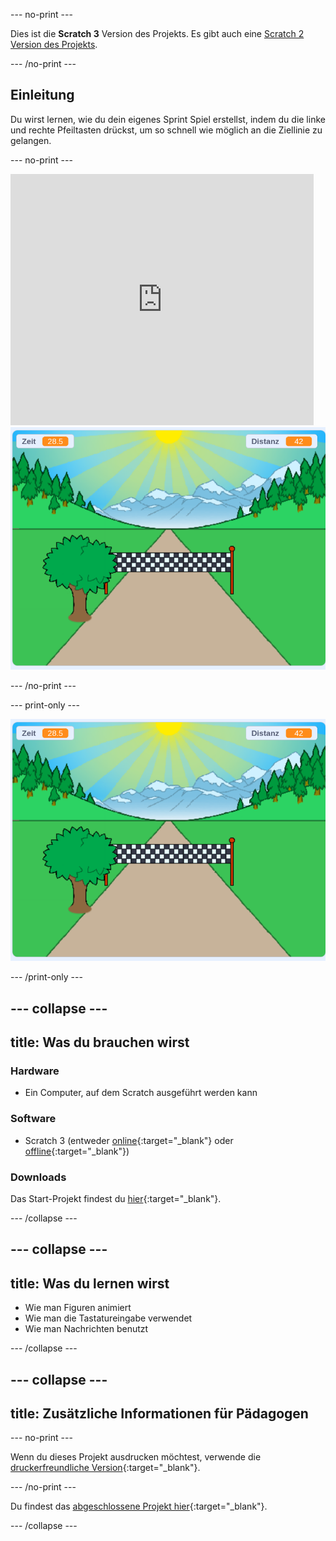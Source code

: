 --- no-print ---

Dies ist die **Scratch 3** Version des Projekts. Es gibt auch eine [Scratch 2 Version des Projekts](https://projects.raspberrypi.org/de-DE/projects/sprint-scratch2).

--- /no-print ---

## Einleitung

Du wirst lernen, wie du dein eigenes Sprint Spiel erstellst, indem du die linke und rechte Pfeiltasten drückst, um so schnell wie möglich an die Ziellinie zu gelangen.

--- no-print ---

<div class="scratch-preview">
  <iframe allowtransparency="true" width="485" height="402" src="https://scratch.mit.edu/projects/embed/411572203/?autostart=false" frameborder="0" scrolling="no"></iframe>
  <img src="images/sprint-final.png">
</div>

--- /no-print ---

--- print-only ---

![fertiges Projekt](images/sprint-final.png)

--- /print-only ---


--- collapse ---
---
title: Was du brauchen wirst
---

### Hardware

+ Ein Computer, auf dem Scratch ausgeführt werden kann

### Software

+ Scratch 3 (entweder [online](http://rpf.io/scratchon){:target="_blank"} oder [offline](http://rpf.io/scratchoff){:target="_blank"})

### Downloads

Das Start-Projekt findest du [hier](http://rpf.io/p/de-DE/sprint-go){:target="_blank"}.

--- /collapse ---

--- collapse ---
---
title: Was du lernen wirst
---

- Wie man Figuren animiert
- Wie man die Tastatureingabe verwendet
- Wie man Nachrichten benutzt

--- /collapse ---

--- collapse ---
---
title: Zusätzliche Informationen für Pädagogen
---

--- no-print ---

Wenn du dieses Projekt ausdrucken möchtest, verwende die [druckerfreundliche Version](https://projects.raspberrypi.org/de-DE/projects/sprint/print){:target="_blank"}.

--- /no-print ---

Du findest das [abgeschlossene Projekt hier](http://rpf.io/p/de-DE/sprint-get){:target="_blank"}.

--- /collapse ---


